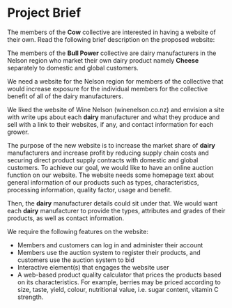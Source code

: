 # Project Brief

The members of the **Cow** collective are interested in having a website of their own. Read the following brief description on the proposed website:

The members of the **Bull Power** collective are dairy manufacturers in the Nelson region who market their own dairy product namely **Cheese** separately to domestic and global customers.

We need a website for the Nelson region for members of the collective that would increase exposure for the individual members for the collective benefit of all of the dairy manufacturers.

We liked the website of Wine Nelson (winenelson.co.nz) and envision a site with write ups about each **dairy** manufacturer and what they produce and sell with a link to their websites, if any, and contact information for each grower.

The purpose of the new website is to increase the market share of **dairy** manufacturers and increase profit by reducing supply chain costs and securing direct product supply contracts with domestic and global customers.
To achieve our goal, we would like to have an online auction function on our website. The website needs some homepage text about general information of our products such as types, characteristics, processing information, quality factor, usage and benefit.

Then, the **dairy** manufacturer details could sit under that.
We would want each **dairy** manufacturer to provide the types, attributes and grades of their products, as well as contact information.

We require the following features on the website:

- Members and customers can log in and administer their account
- Members use the auction system to register their products, and customers use the auction system to bid
- Interactive element(s) that engages the website user
- A web-based product quality calculator that prices the products based on its characteristics.
  For example, berries may be priced according to size, taste, yield, colour, nutritional value, i.e. sugar content, vitamin C strength.
